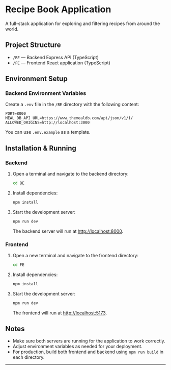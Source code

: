 # Recipe Book Application

A full-stack application for exploring and filtering recipes from around the world.

## Project Structure

- `/BE` — Backend Express API (TypeScript)
- `/FE` — Frontend React application (TypeScript)

## Environment Setup

### Backend Environment Variables

Create a `.env` file in the `/BE` directory with the following content:

```
PORT=8000
MEAL_DB_API_URL=https://www.themealdb.com/api/json/v1/1/
ALLOWED_ORIGINS=http://localhost:3000
```

You can use `.env.example` as a template.

## Installation & Running

### Backend

1. Open a terminal and navigate to the backend directory:
   ```bash
   cd BE
   ```
2. Install dependencies:
   ```bash
   npm install
   ```
3. Start the development server:
   ```bash
   npm run dev
   ```
   The backend server will run at [http://localhost:8000](http://localhost:8000).

### Frontend

1. Open a new terminal and navigate to the frontend directory:
   ```bash
   cd FE
   ```
2. Install dependencies:
   ```bash
   npm install
   ```
3. Start the development server:
   ```bash
   npm run dev
   ```
   The frontend will run at [http://localhost:5173](http://localhost:5173).

## Notes

- Make sure both servers are running for the application to work correctly.
- Adjust environment variables as needed for your deployment.
- For production, build both frontend and backend using `npm run build` in each directory.

---
